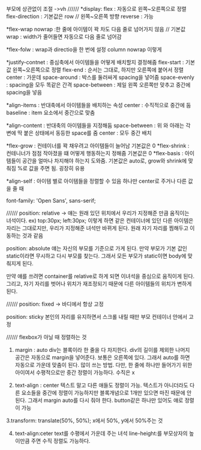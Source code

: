 부모에 상관없이 조절 ->vh
//////
\*display: flex : 자동으로 왼쪽~오른쪽으로 정렬
flex-direction : 기본값은 row // 왼쪽~오른쪽 방향
reverse : 가능

\*flex-wrap
nowrap :한 줄에 아이템이 꽉 차도 다음 줄로 넘어가지 않음 // 기본값
wrap : width가 줄어들면 자동으로 다음 줄로 넘어감

\*flex-folw : wrap과 directio을 한 번에 설정
column nowrap 이렇게

\*justify-contnet : 중심축에서 아이템들을 어떻게 배치할지 결정해줌
flex-start : 기본값 왼쪽~오른쪽으로 정렬
flex-end : 순서는 그대로, 하지만 오른쪽에 붙어서 정렬
center : 가운데
space-around : 박스를 둘러싸게 spacing을 넣어줌
space-evenly : spacing을 모두 똑같은 간격
space-between : 제일 왼쪽 오른쪽만 맞추고 중간에 spacing을 넣음

\*align-items : 반대축에서 아이템들을 배치하는 속성
center : 수직적으로 중간에 둠
baseline : item 요소에서 중간으로 맞춤

\*align-content : 반대축의 아이템들을 지정해둠
space-between : 위 와 아래는 각 변에 딱 붙은 상태에서 동등한 space를 줌
center : 모두 중간 배치

*flex-grow : 컨테이너를 꽉 채우려고 아이템들이 늘어남 기본값은 0
*flex-shrink : 컨테니너가 점점 작아졌을 떄 어떻게 행동하는지 정해줌 기본값은 0
\*flex-basis : 아이템들이 공간을 얼마나 차지해야 하는지 도와줌. 기본값은 auto로, grow와 shrink에 맞춰짐 %로 값을 주면 됨. 굉장히 유용

\*align-self : 아이템 별로 아이템들을 정렬할 수 있음 하나만 center로 주거나 다른 값을 줄 때

font-family: 'Open Sans', sans-serif;


//////
position: relative
-> 얘는 원래 있던 위치에서 우리가 지정해준 만큼 움직이는 녀석이다.
ex) top:30px; left:30px;
이렇게 하면 같은 컨테이너에 있던 다른 아이템은 자리는 그대로지만,
우리가 지정해준 녀석만 바뀌게 된다.
원래 자기 자리를 찜해두고 이동하는 것과 같음

position: absolute
얘는 자신의 부모를 기준으로 가게 된다.
만약 부모가 기본 값인 static이라면 무시하고 다시 부모를 찾는다.
그래서 모든 부모가 static이면 body에 맞춰지게 된다.

만약 얘를 쓰려면 container를 relative로 하게 되면 이녀석을 중심으로 움직이게 된다.
그리고, 자기 자리를 벗어나 위치가 재조정되기 때문에 다른 아이템들의 위치가 변하게 된다.


//////
position: fixed
-> 바디에서 항상 고정

position: sticky
본인의 자리를 유지하면서 스크롤 내릴 때만 부모 컨테이너 안에서 고정


//////
flexbox가 아닐 때 정렬하는 것
1. margin : auto
   div는 블록이라 한 줄을 다 차지한다.
   div의 길이를 제외한 나머지 공간은 자동으로 margin을 넣어준다. 보통은 오른쪽에 있다.
   그래서 auto를 하면 자동으로 가운데 맞춤이 된다. 많이 쓰는 방법.
   다만, 한 줄에 하나만 들어가기 위한 아이여서 수평적으로만 중간 정렬이 가능하다.
   수직은 x

2. text-align : center
   텍스트 말고 다른 애들도 정렬이 가능.
   텍스트가 아니더라도 다른 요소들을 중간에 정렬이 가능하지만 블록개념으로 1개만 있으면 마진 때문에 안된다.
   그래서 margin auto를 다시 줘야 한다.
   button같은 하나만 있어도 얘로 정렬이 가능

3.transform: translate(50%, 50%);
x에서 50%, y에서 50%주는 것

4. text-align:ceter
   text를 수평에서 가운데 주는 녀석
   line-height:를 부모상자의 높이만큼 주면 수직 정렬도 가능하다.
